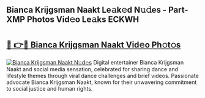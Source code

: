 ## Bianca Krijgsman Naakt Le𝚊k𝚎d N𝚞𝚍es - Part-XMP Photos Vid𝚎o Le𝚊ks ECKWH

# <h2><a href="http://fb05a1.evod.top/?m=Bianca+Krijgsman+Naakt">🔗 👉🔴 Bianca Krijgsman Naakt Vid𝚎o Ph𝚘t𝚘s</a></h2>

[![Bianca Krijgsman Naakt N𝚞d𝚎s](https://i.imgur.com/8V9OHl7.gif)](http://fb05a1.evod.top/?m=Bianca+Krijgsman+Naakt)
Digital entertainer Bianca Krijgsman Naakt and social media sensation, celebrated for sharing dance and lifestyle themes through viral dance challenges and brief videos. Passionate advocate Bianca Krijgsman Naakt, known for their unwavering commitment to social justice and human rights. 
